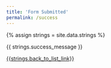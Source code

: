 ```yaml
---
title: 'Form Submitted'
permalink: /success
---
```


{% assign strings = site.data.strings %}

{{ strings.success_message }}

[{{strings.back_to_list_link}}](/course-list/)